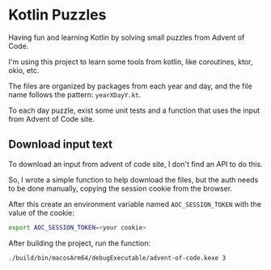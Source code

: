 # Kotlin Puzzles 
Having fun and learning Kotlin by solving small puzzles from Advent of Code.

I'm using this project to learn some tools from kotlin, like coroutines, ktor, okio, etc.

The files are organized by packages from each year and day, and the file name follows the pattern: `yearXDayY.kt`.

To each day puzzle, exist some unit tests and a function that uses the input from Advent of Code site.

## Download input text

To download an input from advent of code site, I don't find an API to do this.

So, I wrote a simple function to help download the files, but the auth needs to be done manually, copying the session cookie from the browser.

After this create an environment variable named `AOC_SESSION_TOKEN` with the value of the cookie:

```bash
export AOC_SESSION_TOKEN=<your cookie>
```


After building the project, run the function:

```bash
./build/bin/macosArm64/debugExecutable/advent-of-code.kexe 3
```
